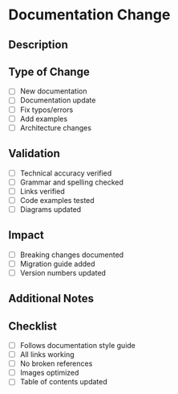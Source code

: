 # Documentation Change

## Description
<!-- Describe the documentation changes -->

## Type of Change
- [ ] New documentation
- [ ] Documentation update
- [ ] Fix typos/errors
- [ ] Add examples
- [ ] Architecture changes

## Validation
- [ ] Technical accuracy verified
- [ ] Grammar and spelling checked
- [ ] Links verified
- [ ] Code examples tested
- [ ] Diagrams updated

## Impact
- [ ] Breaking changes documented
- [ ] Migration guide added
- [ ] Version numbers updated

## Additional Notes
<!-- Any additional information -->

## Checklist
- [ ] Follows documentation style guide
- [ ] All links working
- [ ] No broken references
- [ ] Images optimized
- [ ] Table of contents updated
